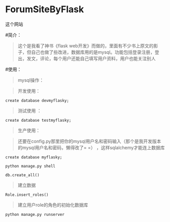 # ForumSiteByFlask

这个网站

#简介：
>这个是我看了神书《flask web开发》而做的，里面有不少书上原文的影子，但自己也做了些改进，数据库用的是mysql。功能包括登录注册，登出，发文，评论，每个用户还能自己填写用户资料，用户也能关注别人


#使用：

>mysql操作：

>开发使用：

    create database devmyflasky;
    
>测试使用 ：   
    
    create database testmyflasky;
    
>生产使用： 


    
>还要在config.py那里把你的mysql用户名和密码输入（那个是我开发版本的mysql用户名和密码，懒得改了= =） ，这样sqlalchemy才能连上数据库   
    
    
    create database myflasky;

    python manage.py shell
  
    db.create_all()

>建立数据
  
    Role.insert_roles()
  
>建立用户role的角色的初始化数据库
  
    python manage.py runserver
